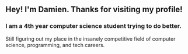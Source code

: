 ## Hey! I'm Damien. Thanks for visiting my profile!
### I am a 4th year computer science student trying to do better.
Still figuring out my place in the insanely competitive field of computer science, programming, and tech careers.
